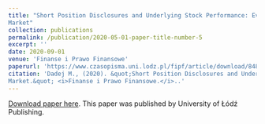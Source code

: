 ```yaml
---
title: "Short Position Disclosures and Underlying Stock Performance: Evidence from Polish Stock
Market"
collection: publications
permalink: /publication/2020-05-01-paper-title-number-5
excerpt: ''
date: 2020-09-01
venue: 'Finanse i Prawo Finansowe'
paperurl: 'https://www.czasopisma.uni.lodz.pl/fipf/article/download/8488/8353'
citation: 'Dadej M., (2020). &quot;Short Position Disclosures and Underlying Stock Performance: Evidence from Polish Stock
Market.&quot; <i>Finanse i Prawo Finansowe.</i>..'
---
```


[Download paper here](https://www.czasopisma.uni.lodz.pl/fipf/article/download/8488/8353). This paper was published by University of Łódź Publishing. 
